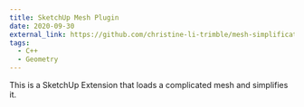 ```yaml
---
title: SketchUp Mesh Plugin
date: 2020-09-30
external_link: https://github.com/christine-li-trimble/mesh-simplification
tags:
  - C++
  - Geometry
---
```

This is a SketchUp Extension that loads a complicated mesh and simplifies it.
<!--more-->
